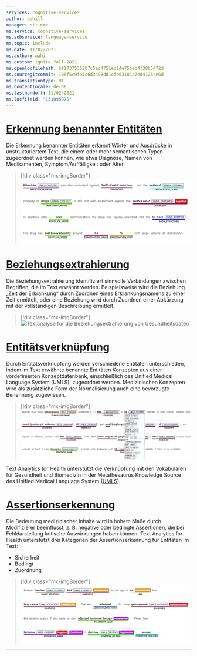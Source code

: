 ```yaml
---
services: cognitive-services
author: aahill
manager: nitinme
ms.service: cognitive-services
ms.subservice: language-service
ms.topic: include
ms.date: 11/02/2021
ms.author: aahi
ms.custom: ignite-fall-2021
ms.openlocfilehash: bf17375352b7c5ac4751ec14e75beb4f38b5472d
ms.sourcegitcommit: 106f5c9fa5c6d3498dd1cfe63181a7ed4125ae6d
ms.translationtype: HT
ms.contentlocale: de-DE
ms.lasthandoff: 11/02/2021
ms.locfileid: "131095075"
---
```

# <a name="named-entity-recognition"></a>[Erkennung benannter Entitäten](#tab/ner)

Die Erkennung benannter Entitäten erkennt Wörter und Ausdrücke in unstrukturiertem Text, die einem oder mehr semantischen Typen zugeordnet werden können, wie etwa Diagnose, Namen von Medikamenten, Symptom/Auffälligkeit oder Alter.

> [!div class="mx-imgBorder"]
> ![Textanalyse für NER im Gesundheitswesen](../media/call-api/health-named-entity-recognition.png)

# <a name="relation-extraction"></a>[Beziehungsextrahierung](#tab/relation-extraction)

Die Beziehungsextrahierung identifiziert sinnvolle Verbindungen zwischen Begriffen, die im Text erwähnt werden. Beispielsweise wird die Beziehung „Zeit der Erkrankung“ durch Zuordnen eines Erkrankungsnamens zu einer Zeit ermittelt, oder eine Beziehung wird durch Zuordnen einer Abkürzung mit der vollständigen Beschreibung ermittelt.  

> [!div class="mx-imgBorder"]
> ![Textanalyse für die Beziehungsextrahierung von Gesundheitsdaten](../media/call-api/health-relation-extraction.png)


# <a name="entity-linking"></a>[Entitätsverknüpfung](#tab/entity-linking)

Durch Entitätsverknüpfung werden verschiedene Entitäten unterschieden, indem im Text erwähnte benannte Entitäten Konzepten aus einer vordefinierten Konzeptdatenbank, einschließlich des Unified Medical Language System (UMLS), zugeordnet werden. Medizinischen Konzepten wird als zusätzliche Form der Normalisierung auch eine bevorzugte Benennung zugewiesen.

> [!div class="mx-imgBorder"]
> ![Textanalyse für die Entitätsverknüpfung für Gesundheitsdaten](../media/call-api/health-entity-linking.png)

Text Analytics for Health unterstützt die Verknüpfung mit den Vokabularen für Gesundheit und Biomedizin in der Metathesaurus Knowledge Source des Unified Medical Language System ([UMLS](https://www.nlm.nih.gov/research/umls/sourcereleasedocs/index.html)).

# <a name="assertion-detection"></a>[Assertionserkennung](#tab/assertion-detection) 

Die Bedeutung medizinischer Inhalte wird in hohem Maße durch Modifizierer beeinflusst, z. B. negative oder bedingte Assertionen, die bei Fehldarstellung kritische Auswirkungen haben können. Text Analytics for Health unterstützt drei Kategorien der Assertionserkennung für Entitäten im Text: 

* Sicherheit
* Bedingt
* Zuordnung

> [!div class="mx-imgBorder"]
> ![Textanalyse für die Negation von Gesundheitsdaten](../media/call-api/assertions.png)

---
